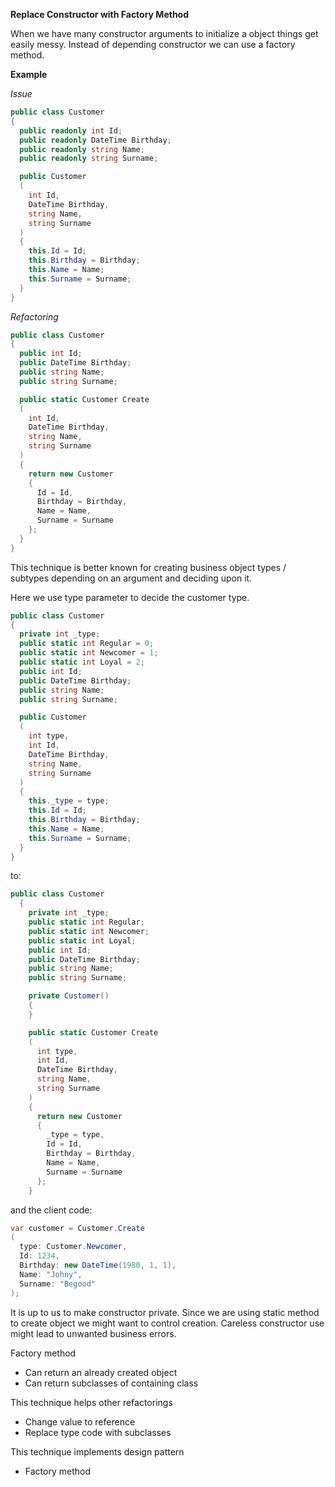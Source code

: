 **Replace Constructor with Factory Method**

When we have many constructor arguments to initialize a object things get easily messy.
Instead of depending constructor we can use a factory method.

**Example**
 
_Issue_
 
```csharp
public class Customer
{
  public readonly int Id;
  public readonly DateTime Birthday;
  public readonly string Name;
  public readonly string Surname;

  public Customer
  (
    int Id,
    DateTime Birthday,
    string Name,
    string Surname
  )
  {
    this.Id = Id;
    this.Birthday = Birthday;
    this.Name = Name;
    this.Surname = Surname;
  }
}
```
 
_Refactoring_
 
```csharp
public class Customer
{
  public int Id;
  public DateTime Birthday;
  public string Name;
  public string Surname;

  public static Customer Create
  (
    int Id,
    DateTime Birthday,
    string Name,
    string Surname
  )
  {
    return new Customer
    {
      Id = Id,
      Birthday = Birthday,
      Name = Name,
      Surname = Surname
    };
  }
}
```

This technique is better known for creating business object types / subtypes
depending on an argument and deciding upon it.

Here we use type parameter to decide the customer type.

```csharp
public class Customer
{
  private int _type;
  public static int Regular = 0;
  public static int Newcomer = 1;
  public static int Loyal = 2;
  public int Id;
  public DateTime Birthday;
  public string Name;
  public string Surname;

  public Customer
  (
    int type,
    int Id,
    DateTime Birthday,
    string Name,
    string Surname
  )
  {
    this._type = type;
    this.Id = Id;
    this.Birthday = Birthday;
    this.Name = Name;
    this.Surname = Surname;
  }
}
```

to:

```csharp
public class Customer
  {
    private int _type;
    public static int Regular;
    public static int Newcomer;
    public static int Loyal;
    public int Id;
    public DateTime Birthday;
    public string Name;
    public string Surname;

    private Customer()
    {
    }

    public static Customer Create
    (
      int type,
      int Id,
      DateTime Birthday,
      string Name,
      string Surname
    )
    {
      return new Customer
      {
        _type = type,
        Id = Id,
        Birthday = Birthday,
        Name = Name,
        Surname = Surname
      };
    }
```

and the client code:

```csharp
var customer = Customer.Create
(
  type: Customer.Newcomer,
  Id: 1234,
  Birthday: new DateTime(1980, 1, 1),
  Name: "Johny",
  Surname: "Begood"
);
```

It is up to us to make constructor private.
Since we are using static method to create object we might want to control creation.
Careless constructor use might lead to unwanted business errors.

Factory method
* Can return an already created object
* Can return subclasses of containing class

This technique helps other refactorings
* Change value to reference
* Replace type code with subclasses

This technique implements design pattern
* Factory method